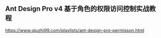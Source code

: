 ## Ant Design Pro v4 基于角色的权限访问控制实战教程

https://www.qiuzhi99.com/playlists/ant-design-pro-permisson.html
